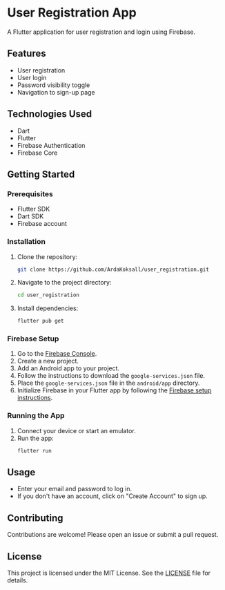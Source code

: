 # User Registration App

A Flutter application for user registration and login using Firebase.

## Features

- User registration
- User login
- Password visibility toggle
- Navigation to sign-up page

## Technologies Used

- Dart
- Flutter
- Firebase Authentication
- Firebase Core

## Getting Started

### Prerequisites

- Flutter SDK
- Dart SDK
- Firebase account

### Installation

1. Clone the repository:
    ```sh
    git clone https://github.com/ArdaKoksall/user_registration.git
    ```
2. Navigate to the project directory:
    ```sh
    cd user_registration
    ```
3. Install dependencies:
    ```sh
    flutter pub get
    ```

### Firebase Setup

1. Go to the [Firebase Console](https://console.firebase.google.com/).
2. Create a new project.
3. Add an Android app to your project.
4. Follow the instructions to download the `google-services.json` file.
5. Place the `google-services.json` file in the `android/app` directory.
6. Initialize Firebase in your Flutter app by following the [Firebase setup instructions](https://firebase.flutter.dev/docs/overview).

### Running the App

1. Connect your device or start an emulator.
2. Run the app:
    ```sh
    flutter run
    ```

## Usage

- Enter your email and password to log in.
- If you don't have an account, click on "Create Account" to sign up.

## Contributing

Contributions are welcome! Please open an issue or submit a pull request.

## License

This project is licensed under the MIT License. See the [LICENSE](LICENSE) file for details.
